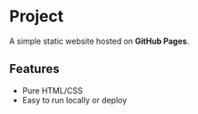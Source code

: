 # Project
A simple static website hosted on **GitHub Pages**.

## Features
- Pure HTML/CSS
- Easy to run locally or deploy